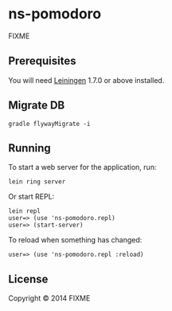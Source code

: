 # ns-pomodoro

FIXME

## Prerequisites

You will need [Leiningen][1] 1.7.0 or above installed.

[1]: https://github.com/technomancy/leiningen

## Migrate DB

```
gradle flywayMigrate -i
```

## Running

To start a web server for the application, run:

    lein ring server

Or start REPL:

```
lein repl
user=> (use 'ns-pomodoro.repl)
user=> (start-server)
```

To reload when something has changed:

```
user=> (use 'ns-pomodoro.repl :reload)
```

## License

Copyright © 2014 FIXME
